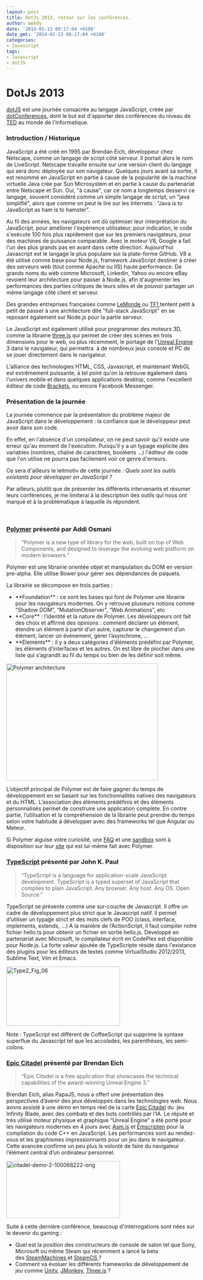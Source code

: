 ```yaml
---
layout: post
title: DotJs 2013, retour sur les conférences.
author: mehdy
date: '2014-01-13 09:17:04 +0100'
date_gmt: '2014-01-13 08:17:04 +0100'
categories:
- Javascript
tags:
- Javascript
- dotJS
---
```


# DotJs 2013
<a href="http://www.dotjs.eu/">dotJS</a> est une journée consacrée au langage JavaScript, créée par <a href="http://www.dotconferences.eu/">dotConferences</a>, dont le but est d'apporter des conférences du niveau de <a href="http://www.ted.com/">TED</a> au monde de l'informatique.

### Introduction / Historique
JavaScript a été créé en 1995 par Brendan Eich, développeur chez Netscape, comme un langage de script côté serveur. Il portait alors le nom de LiveScript. Netscape travaille ensuite sur une version client du langage qui sera donc déployée sur son navigateur. Quelques jours avant sa sortie, il est renommé en JavaScript en partie à cause de la popularité de la machine virtuelle Java crée par Sun Microsystem et en partie à cause du partenariat entre Netscape et Sun. Oui, "à cause", car ce nom a longtemps desservi ce langage, souvent considéré comme un simple langage de script, un "java simplifié", alors que comme on peut le lire sur les Internets : "Java is to JavaScript as ham is to hamster".

Au fil des années, les navigateurs ont dû optimiser leur interprétation du JavaScript, pour améliorer l'expérience utilisateur, pour indication, le code s'exécute 100 fois plus rapidement que sur les premiers navigateurs, pour des machines de puissance comparable. Avec le moteur V8, Google a fait l'un des plus grands pas en avant dans cette direction. Aujourd'hui Javascript est le langage le plus populaire sur la plate-forme GitHub. V8 a été utilisé comme base pour Node.js, framework JavaScript destiner à créer des serveurs web (tout comme Apache ou IIS) haute performance. De grands noms du web comme Microsoft, Linkedin, Yahoo ou encore eBay revoient leur architecture pour passer à Node.js, afin d'augmenter les performances des parties critiques de leurs sites et de pouvoir partager un même langage côté client et serveur.

Des grandes entreprises françaises comme <a href="http://www.lemonde.fr/">LeMonde </a>ou <a href="http://www.tf1.fr/">TF1 </a>tentent petit à petit de passer à une architecture dite "full-stack JavaScript" en se reposant également sur Node.js pour la partie serveur.

Le JavaScript est également utilisé pour programmer des moteurs 3D, comme la librairie <a href="http://threejs.org/">three.js</a> qui permet de créer des scènes en trois dimensions pour le web, ou plus récemment, le portage de l'<a href="http://www.unrealengine.com/">Unreal Engine</a> 3 dans le navigateur, qui permettra  à de nombreux jeux console et PC de se jouer directement dans le navigateur.

L'alliance des technologies HTML, CSS, Javascript, et maintenant WebGL est extrêmement puissante, à tel point qu'on la retrouve également dans l'univers mobile et dans quelques applications desktop, comme l'excellent éditeur de code <a href="http://brackets.io/">Brackets</a>, ou encore Facebook Messenger.


### Présentation de la journée
La journée commence par la présentation du problème majeur de JavaScript dans le développement : la confiance que le développeur peut avoir dans son code.

En effet, en l'absence d'un compilateur, on ne peut savoir qu'il existe une erreur qu'au moment de l'exécution. Puisqu'il y a un typage explicite des variables (nombres, chaîne de caractères, booléens …) l'éditeur de code que l'on utilise ne pourra pas facilement voir ce genre d'erreurs.

Ce sera d'ailleurs le leitmotiv de cette journée : <em>Quels sont les outils existants pour développer en JavaScript ?</em>

Par ailleurs, plutôt que de présenter les différents intervenants et résumer leurs conférences, je me limiterai à la description des outils qui nous ont marqué et à la problématique à laquelle ils répondent.

&nbsp;

### <a href="http://www.polymer-project.org/">Polymer</a> présenté par Addi Osmani
<blockquote>
“Polymer is a new type of library for the web, built on top of Web Components, and designed to leverage the evolving web platform on modern browsers.”

</blockquote>
Polymer est une librairie orientée objet et manipulation du DOM en version pre-alpha. Elle utilise Bower pour gérer ses dépendances de paquets.

La librairie se décompose en trois parties :

<ul>
<li>**Foundation** : ce sont les bases qui font de Polymer une librairie pour les navigateurs modernes. On y retrouve plusieurs notions comme “Shadow DOM”, “MutationObserver”, “Web Animations”, etc</li>
<li>**Core** : l’identité et la nature de Polymer. Les développeurs ont fait des choix et affirmé des opinions : comment déclarer un élément, étendre un élément à partir d’un autre, capturer le changement d’un élément, lancer un événement, gérer l’asynchrone, ...</li>
<li>**Elements** : il y a deux catégories d'éléments prédéfini par Polymer, les éléments d’interfaces et les autres. On est libre de piocher dans une liste qui s’agrandit au fil du temps ou bien de les définir soit même.</li>
</ul>
<a href="http://www.polymer-project.org/images/architecture-diagram.svg"><img class="aligncenter" alt="Polymer architecture" src="http://blog.eleven-labs.com/wp-content/uploads/2013/12/Sans-titre.png" width="400" height="308" /></a>

L’objectif principal de Polymer est de faire gagner du temps de développement en se basant sur les fonctionnalités natives des navigateurs et du HTML. L’association des éléments prédéfinis et des éléments personnalisés permet de construire une application complète. En contre partie, l’utilisation et la compréhension de la librairie peut prendre du temps selon votre habitude à développer avec des frameworks tel que Angular ou Meteor.

Si Polymer aiguise votre curiosité, une <a href="http://www.polymer-project.org/faq.html">FAQ</a> et une <a href="http://www.polymer-project.org/tools/sandbox/">sandbox</a> sont à disposition sur leur <a href="http://www.polymer-project.org/">site</a> qui est lui-même fait avec Polymer.


### <a href="http://www.typescriptlang.org/">TypeScript</a> présenté par John K. Paul
<blockquote>
“TypeScript is a language for application-scale JavaScript development. TypeScript is a typed superset of JavaScript that compiles to plain JavaScript. Any browser. Any host. Any OS. Open Source.”

</blockquote>
TypeScript se présente comme une sur-couche de Javascript. Il offre un cadre de développement plus strict que le Javascript natif. Il permet d’utiliser un typage strict et des mots clefs de POO (class, interface, implements, extends, …) A la manière de l’ActionScript, il faut compiler notre fichier hello.ts pour obtenir un fichier en sortie hello.js. Développé en partenariat avec Microsoft, le compilateur écrit en CodePlex est disponible pour Node.js. La forte valeur ajoutée de TypeScripte réside dans l'existance des plugins pour les éditeurs de textes comme VirtualStudio 2012/2013, Sublime Text, Vim et Emacs.

<a href="http://blog.eleven-labs.com/wp-content/uploads/2013/12/Type2_Fig_06.gif"><img class="aligncenter" alt="Type2_Fig_06" src="http://blog.eleven-labs.com/wp-content/uploads/2013/12/Type2_Fig_06-300x156.gif" width="300" height="156" /></a>

Note : TypeScript est différent de CoffeeScript qui supprime la syntaxe superflue du Javascript tel que les accolades, les parenthèses, les semi-colons.


### <a href="http://www.unrealengine.com/html5/">Epic Citadel</a> présenté par Brendan Eich
<blockquote>
“Epic Citadel is a free application that showcases the technical capabilities of the award-winning Unreal Engine 3.”

</blockquote>
Brendan Eich, alias PapaJS, nous a offert une présentation des perspectives d’avenir des jeux développés dans les technologies web. Nous avons assisté à une démo en temps réel de la carte <a href="http://www.unrealengine.com/html5/">Epic Citadel</a> du  jeu Infinity Blade, avec des combats et des bots contrôlés par l’IA. Le réputé et très utilisé moteur physique et graphique “Unreal Engine” a été porté pour les navigateurs modernes en 4 jours avec <a href="http://www.generation-nt.com/go/?url=http%3A%2F%2Fasmjs.org%2F">Asm.js</a> et <a href="http://www.generation-nt.com/go/?url=https%3A%2F%2Fgithub.com%2Fkripken%2Femscripten%2Fwiki">Emscripten</a> pour la compilation du code C++ en JavaScript. Les performances sont au rendez-vous et les graphismes impressionnants pour un jeu dans le navigateur. Cette avancée confirme un peu plus la volonté de faire du navigateur l’élément central d’un ordinateur personnel.

<a href="http://blog.eleven-labs.com/wp-content/uploads/2013/12/citadel-demo-2-100068222-orig.png"><img class="size-medium wp-image-840 aligncenter" alt="citadel-demo-2-100068222-orig" src="http://blog.eleven-labs.com/wp-content/uploads/2013/12/citadel-demo-2-100068222-orig-300x150.png" width="300" height="150" /></a>

Suite à cette dernière conférence, beaucoup d'interrogations sont nées sur le devenir du gaming :

<ul>
<li>Quel est la position des constructeurs de console de salon tel que Sony, Microsoft ou même Steam qui récemment a lancé la beta des <a href="http://store.steampowered.com/livingroom/SteamMachines/">SteamMachines </a>et <a href="http://store.steampowered.com/livingroom/SteamOS/">SteamOS </a>?</li>
<li>Comment va évoluer les différents frameworks de développement de jeu comme <a href="http://unity3d.com/">Unity</a>, <a href="http://jmonkeyengine.org/">JMonkey</a>, <a href="http://threejs.org/">Three.js</a> ?</li>
</ul>


